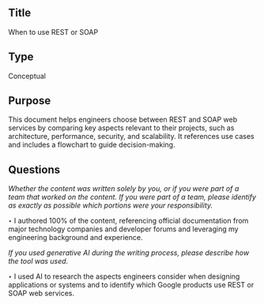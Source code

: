 ## Title

When to use REST or SOAP

## Type

Conceptual

## Purpose

This document helps engineers choose between REST and SOAP web services by comparing key aspects relevant to their projects, such as architecture, performance, security, and scalability. It references use cases and includes a flowchart to guide decision-making.

## Questions

*Whether the content was written solely by you, or if you were part of a team that worked on the content. If you were part of a team, please identify as exactly as possible which portions were your responsibility.*

‣ I authored 100% of the content, referencing official documentation from major technology companies and developer forums and leveraging my engineering background and experience.

*If you used generative AI during the writing process, please describe how the tool was used.*

‣ I used AI to research the aspects engineers consider when designing applications or systems and to identify which Google products use REST or SOAP web services.
